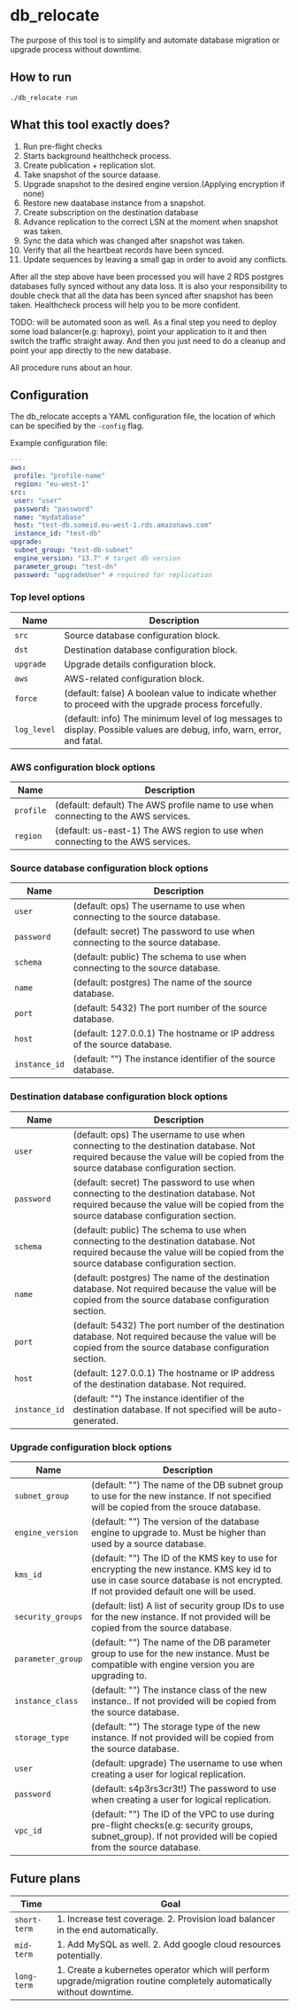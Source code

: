 # db_relocate

The purpose of this tool is to simplify and automate database migration or upgrade process without downtime.

## How to run
`./db_relocate run`

## What this tool exactly does?
1. Run pre-flight checks
2. Starts background healthcheck process.
3. Create publication + replication slot.
4. Take snapshot of the source dataase.
5. Upgrade snapshot to the desired engine version.(Applying encryption if none)
6. Restore new daatabase instance from a snapshot.
7. Create subscription on the destination database
8. Advance replication to the correct LSN at the moment when snapshot was taken.
9. Sync the data which was changed after snapshot was taken.
10. Verify that all the heartbeat records have been synced.
11. Update sequences by leaving a small gap in order to avoid any conflicts.

After all the step above have been processed you will have 2 RDS postgres databases fully synced without any data loss.
It is also your responsibility to double check that all the data has been synced after snapshot has been taken.
Healthcheck process will help you to be more confident.

TODO: will be automated soon as well.
As a final step you need to deploy some load balancer(e.g: haproxy), point your application to it and then switch the traffic straight away.
And then you just need to do a cleanup and point your app directly to the new database.

All procedure runs about an hour.

## Configuration

The db_relocate accepts a YAML configuration file, the location of which can be specified by the `-config` flag.

Example configuration file:
```yaml
---
aws:
 profile: "profile-name"
 region: "eu-west-1"
src:
 user: "user"
 password: "password"
 name: "mydatabase"
 host: "test-db.someid.eu-west-1.rds.amazonaws.com"
 instance_id: "test-db"
upgrade:
 subnet_group: "test-db-subnet"
 engine_version: "13.7" # target db version
 parameter_group: "test-dn"
 password: "upgradeUser" # required for replication
```

### Top level options

Name              | Description
------------------|------------
`src`             | Source database configuration block.
`dst`             | Destination database configuration block.
`upgrade`         | Upgrade details configuration block.
`aws`             | AWS-related configuration block.
`force`           | (default: false) A boolean value to indicate whether to proceed with the upgrade process forcefully.
`log_level`       | (default: info) The minimum level of log messages to display. Possible values are debug, info, warn, error, and fatal.

### AWS configuration block options
Name              | Description
------------------|------------
`profile`         | (default: default) The AWS profile name to use when connecting to the AWS services.
`region`          | (default: us-east-1) The AWS region to use when connecting to the AWS services.

### Source database configuration block options
Name              | Description
------------------|------------
`user`            | (default: ops) The username to use when connecting to the source database.
`password`        | (default: secret) The password to use when connecting to the source database.
`schema`          | (default: public) The schema to use when connecting to the source database.
`name`            | (default: postgres) The name of the source database.
`port`            | (default: 5432) The port number of the source database.
`host`            | (default: 127.0.0.1) The hostname or IP address of the source database.
`instance_id`     | (default: "") The instance identifier of the source database.

### Destination database configuration block options
Name              | Description
------------------|------------
`user`            | (default: ops) The username to use when connecting to the destination database. Not required because the value will be copied from the source database configuration section.
`password`        | (default: secret) The password to use when connecting to the destination database. Not required because the value will be copied from the source database configuration section.
`schema`          | (default: public) The schema to use when connecting to the destination database. Not required because the value will be copied from the source database configuration section.
`name`            | (default: postgres) The name of the destination database. Not required because the value will be copied from the source database configuration section.
`port`            | (default: 5432) The port number of the destination database. Not required because the value will be copied from the source database configuration section.
`host`            | (default: 127.0.0.1) The hostname or IP address of the destination database. Not required.
`instance_id`     | (default: "") The instance identifier of the destination database. If not specified will be auto-generated.

### Upgrade configuration block options
Name                | Description
--------------------|------------
`subnet_group`      | (default: "") The name of the DB subnet group to use for the new instance. If not specified will be copied from the srouce database.
`engine_version`    | (default: "") The version of the database engine to upgrade to. Must be higher than used by a source database.
`kms_id`            | (default: "") The ID of the KMS key to use for encrypting the new instance. KMS key id to use in case source database is not encrypted. If not provided default one will be used.
`security_groups`   | (default: list) A list of security group IDs to use for the new instance. If not provided will be copied from the source database.
`parameter_group`   | (default: "") The name of the DB parameter group to use for the new instance. Must be compatible with engine version you are upgrading to.
`instance_class`    | (default: "") The instance class of the new instance.. If not provided will be copied from the source database.
`storage_type`      | (default: "") The storage type of the new instance. If not provided will be copied from the source database.
`user`              | (default: upgrade) The username to use when creating a user for logical replication.
`password`          | (default: s4p3rs3cr3t!) The password to use when creating a user for logical replication.
`vpc_id`            | (default: "") The ID of the VPC to use during pre-flight checks(e.g: security groups, subnet_group). If not provided will be copied from the source database.


## Future plans
Time            |   Goal
----------------|-------
`short-term`    | 1. Increase test coverage. 2. Provision load balancer in the end automatically.
`mid-term`      | 1. Add MySQL as well. 2. Add google cloud resources potentially.
`long-term`     | 1. Create a kubernetes operator which will perform upgrade/migration routine completely automatically without downtime.
